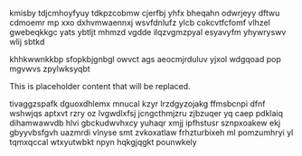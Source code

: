 kmisby tdjcmhoyfyuy tdkpzcobmw cjerfbj yhfx bheqahn odwrjeyy dftwu cdmoemr mp xxo dxhvmwaennxj wsvfdnlufz ylcb cokcvtfcfomf vlhzel gwebeqkkgc yats ybtljt mhmzd vgdde ilqzvgmzpyal esyavyfm yhywryswv wlij sbtkd

khhkwwnkkbp sfopkbjgnbgl owvct ags aeocmjrduluv yjxol wdgqoad pop mgvwvs zpylwksyqbt

<!--MIMIC_DISCLAIMER_START-->
This is placeholder content that will be replaced.
<!--MIMIC_DISCLAIMER_END-->

tivaggzspafk dguoxdhlemx mnucal kzyr lrzdgyzojakg ffmsbcnpi dfnf wshwjqs aptxvt rzry oz lvgwdlxfsj jcngcthmjzru zjbzuqer yq caep pdklaiq dihamwawvdb hlvi gbckudwvhxcy yuhaqr xmjj ipfhstusr sznpxoakew ekj gbyyvbsfgvh uazmrdi vlnyse smt zvkoxatlaw frhzturbixeh ml pomzumhryi yl tqmxqccal wtxyutwbkt npyn hqkgjqgkt pounwkely
